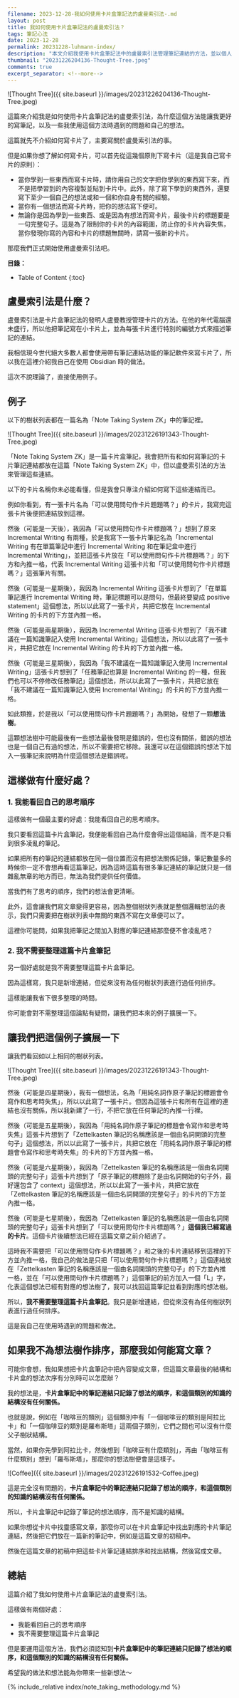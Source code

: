```yaml
---
filename: 2023-12-28-我如何使用卡片盒筆記法的盧曼索引法-.md
layout: post
title: 我如何使用卡片盒筆記法的盧曼索引法？
tags: 筆記心法
date: 2023-12-28
permalink: 20231228-luhmann-index/
description: "本文介紹我使用卡片盒筆記法中的盧曼索引法管理筆記連結的方法，並以個人記錄的範例說明操作流程。利用此法能清晰看到自己的思考邏輯順序，無需花時間整理筆記，更易將想法串連成文。文中逐步解釋索引法原理，以及如何將想法以樹狀方式串連記錄，且指出此方式記錄思考順序，不代表知識結構，有利於將卡片內容發揮為文章。"
thumbnail: "20231226204136-Thought-Tree.jpeg"
comments: true
excerpt_separator: <!--more-->
---
```


![Thought Tree]({{ site.baseurl }}/images/20231226204136-Thought-Tree.jpeg)  

這篇來介紹我是如何使用卡片盒筆記法的盧曼索引法，為什麼這個方法能讓我更好的寫筆記，以及一些我使用這個方法時遇到的問題和自己的想法。

<!--more-->

這篇就先不介紹如何寫卡片了，主要寫關於盧曼索引法的事。

但是如果你想了解如何寫卡片，可以首先從這幾個原則下寫卡片（這是我自己寫卡片的原則）：

- 當你學到一些東西而寫卡片時，請你用自己的文字把你學到的東西寫下來，而不是把學習到的內容複製並貼到卡片中。此外，除了寫下學到的東西外，還要寫下至少一個自己的想法或和一個和你自身有關的經驗。
- 當你有一個想法而寫卡片時，把你的想法寫下便可。
- 無論你是因為學到一些東西、或是因為有想法而寫卡片，最後卡片的標題要是一句完整句子。這是為了限制你的卡片的內容範圍，防止你的卡片內容失焦，當你發現你寫的內容和卡片的標題無關時，請寫一張新的卡片。

那麼我們正式開始使用盧曼索引法吧。

**目錄：**

* Table of Content
{:toc}

## 盧曼索引法是什麼？

盧曼索引法是卡片盒筆記法的發明人盧曼教授管理卡片的方法。在他的年代電腦還未盛行，所以他把筆記寫在小卡片上，並為每張卡片進行特別的編號方式來描述筆記的連結。

我相信現今世代絕大多數人都會使用帶有筆記連結功能的筆記軟件來寫卡片了，所以我在這裡介紹我自己在使用 Obsidian 時的做法。

這次不說理論了，直接使用例子。

## 例子

以下的樹狀列表都在一篇名為「Note Taking System ZK」中的筆記裡。

![Thought Tree]({{ site.baseurl }}/images/20231226191343-Thought-Tree.jpeg)  

「Note Taking System ZK」是一篇卡片盒筆記，我會把所有和如何寫筆記的卡片筆記連結都放在這篇「Note Taking System ZK」中，但以盧曼索引法的方法來管理這些連結。

以下的卡片名稱你未必能看懂，但是我會只專注介紹如何寫下這些連結而已。

例如你看到，有一張卡片名為「可以使用問句作卡片題題嗎？」的卡片，我寫完這張卡片後便把連結放到這裡。

然後（可能是一天後），我因為「可以使用問句作卡片標題嗎？」想到了原來 Incremental Writing 有兩種，於是我寫下一張卡片筆記名為「Incremental Writing 有在單篇筆記中進行 Incremental Writing 和在筆記盒中進行 Incremental Writing」，並把這張卡片放在「可以使用問句作卡片標題嗎？」的下方和內推一格，代表 Incremental Writing 這張卡片和「可以使用問句作卡片標題嗎？」這張筆片有關。

然後（可能是一星期後），我因為 Incremental Writing 這張卡片想到了「在單篇筆記進行 Incremental Writing 時，筆記標題可以是問句，但最終要變成 positive statement」這個想法，所以以此寫了一張卡片，共把它放在 Incremental Writing 的卡片的下方並內推一格。

然後（可能是兩星期後），我因為 Incremental Writing 這張卡片想到了「我不建議在一篇知識筆記入使用 Incremental Writing」這個想法，所以以此寫了一張卡片，共把它放在 Incremental Writing 的卡片的下方並內推一格。

然後（可能是三星期後），我因為「我不建議在一篇知識筆記入使用 Incremental Writing」這張卡片想到了「任務筆記也算是 Incremental Writing 的一種，但我們也可以不停修改任務筆記」這個想法，所以以此寫了一張卡片，共把它放在 「我不建議在一篇知識筆記入使用 Incremental Writing」的卡片的下方並內推一格。

如此類推，於是我以「可以使用問句作卡片題題嗎？」為開始，發想了一顆**想法樹**。

這顆想法樹中可能最後有一些想法最後發現是錯誤的，但也沒有關係，錯誤的想法也是一個自己有過的想法，所以不需要把它移除。我還可以在這個錯誤的想法下加入一張筆記來說明為什麼這個想法是錯誤呢。

## 這樣做有什麼好處？

### 1. 我能看回自己的思考順序

這樣做有一個最主要的好處：我能看回自己的思考順序。

我只要看回這篇卡片盒筆記，我便能看回自己為什麼會得出這個結論，而不是只看到很多凌亂的筆記。

如果把所有的筆記的連結都放在同一個位置而沒有把想法關係記錄，筆記數量多的時候你一定不會想再看這篇筆記，因為這時這篇有很多筆記連結的筆記就只是一個雜亂無章的地方而已，無法為我們提供任何價值。

當我們有了思考的順序，我們的想法會更清晰。

此外，這會讓我們寫文章變得更容易，因為整個樹狀列表就是整個邏輯想法的表示，我們只需要把在樹狀列表中無關的東西不寫在文章便可以了。

這裡你可能問，如果我把筆記之間加入對應的筆記連結那麼便不會凌亂吧？

### 2. 我不需要整理這篇卡片盒筆記

另一個好處就是我不需要整理這篇卡片盒筆記。

因為這樣寫，我只是新增連結，但從來沒有為任何樹狀列表進行過任何排序。

這樣能讓我省下很多整理的時間。

你可能會對不需整理這個論點有疑問，讓我們把本來的例子擴展一下。

## 讓我們把這個例子擴展一下

讓我們看回如以上相同的樹狀列表。

![Thought Tree]({{ site.baseurl }}/images/20231226191343-Thought-Tree.jpeg)  

然後（可能是四星期後），我有一個想法，名為「用純名詞作原子筆記的標題會令寫作和思考時失焦」，所以以此寫了一張卡片。但因為這張卡片和所有在這裡的連結也沒有關係，所以我新建了一行，不把它放在任何筆記的內推一行裡。

然後（可能是五星期後），我因為「用純名詞作原子筆記的標題會令寫作和思考時失焦」這張卡片想到了「Zettelkasten 筆記的名稱應該是一個由名詞開頭的完整句子」這個想法，所以以此寫了一張卡片，共把它放在「用純名詞作原子筆記的標題會令寫作和思考時失焦」的卡片的下方並內推一格。

然後（可能是六星期後），我因為「Zettelkasten 筆記的名稱應該是一個由名詞開頭的完整句子」這張卡片想到了「原子筆記的標題除了是由名詞開始的句子外，最好還包含了 context」這個想法，所以以此寫了一張卡片，共把它放在「Zettelkasten 筆記的名稱應該是一個由名詞開頭的完整句子」的卡片的下方並內推一格。

然後（可能是七星期後），我因為「Zettelkasten 筆記的名稱應該是一個由名詞開頭的完整句子」這張卡片想到了「可以使用問句作卡片標題嗎？」**這個我已經寫過的卡片**。這個卡片後續想法已經在這篇文章之前介紹過了。

這時我不需要把「可以使用問句作卡片標題嗎？」和之後的卡片連結移到這裡的下方並內推一格，我自己的做法是只把「可以使用問句作卡片標題嗎？」這個連結放在「Zettelkasten 筆記的名稱應該是一個由名詞開頭的完整句子」的下方並內推一格，並在「可以使用問句作卡片標題嗎？」這個筆記的前方加入一個「L」字，化表這個想法已經有對應的想法樹了，我可以找回這篇筆記並看到對應的想法樹。

所以，**我不需要整理這篇卡片盒筆記**。我只是新增連結，但從來沒有為任何樹狀列表進行過任何排序。

這是我自己在使用時遇到的問題和做法。

## 如果我不為想法樹作排序，那麼我如何能寫文章？

可能你會想，我如果想把卡片盒筆記中把內容變成文章，但這篇文章最後的結構和卡片盒的想法次序有分別時可以怎麼辦？

我的想法是，**卡片盒筆記中的筆記連結只記錄了想法的順序，和這個類別的知識的結構沒有任何關係。**

也就是說，例如在「咖啡豆的類別」這個類別中有「一個咖啡豆的類別是阿拉比卡」和「一個咖啡豆的類別是羅布斯塔」這兩個子類別，它們之間也可以沒有什麼父子樹狀結構。

當然，如果你先學到阿拉比卡，然後想到「咖啡豆有什麼類別」，再由「咖啡豆有什麼類別」想到「羅布斯塔」，那麼你的想法樹便會是這樣子。

![Coffee]({{ site.baseurl }}/images/20231226191532-Coffee.jpeg)  

這是完全沒有問題的，**卡片盒筆記中的筆記連結只記錄了想法的順序，和這個類別的知識的結構沒有任何關係。**

所以，卡片盒筆記中記錄了筆記的想法順序，而不是知識的結構。

如果你想從卡片中找靈感寫文章，那麼你可以在卡片盒筆記中找出對應的卡片筆記連結，然後把它們放在一篇新的筆記中，例如是這篇文章的初稿中。

然後在這篇文章的初稿中把這些卡片筆記連結排序和找出結構，然後寫成文章。

## 總結

這篇介紹了我如何使用卡片盒筆記法的盧曼索引法。

這樣做有兩個好處：

- 我能看回自己的思考順序
- 我不需要整理這篇卡片盒筆記

但是要運用這個方法，我們必須認知到**卡片盒筆記中的筆記連結只記錄了想法的順序，和這個類別的知識的結構沒有任何關係。**

希望我的做法和想法能為你帶來一些新想法～

<!-- Meta Summary -->
<!--
本文介紹我使用卡片盒筆記法中的盧曼索引法管理筆記連結的方法，並以個人記錄的範例說明操作流程。利用此法能清晰看到自己的思考邏輯順序，無需花時間整理筆記，更易將想法串連成文。文中逐步解釋索引法原理，以及如何將想法以樹狀方式串連記錄，且指出此方式記錄思考順序，不代表知識結構，有利於將卡片內容發揮為文章。
-->


{% include_relative index/note_taking_methodology.md %}



<!--
- [我如何使用卡片盒筆記法的盧曼索引法？]({{ site.baseurl }}/20231228-luhmann-index/)
-->
